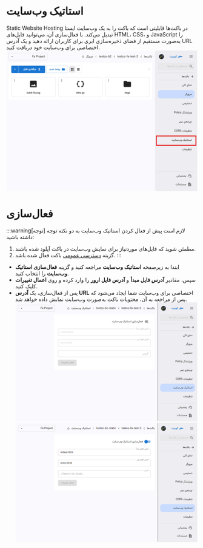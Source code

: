 # استاتیک وب‌سایت

Static Website Hosting در باکت‌ها قابلیتی است که باکت را به یک وب‌سایت ایستا تبدیل می‌کند. با فعال‌سازی آن، می‌توانید فایل‌های HTML، CSS، و JavaScript را به‌صورت مستقیم از فضای ذخیره‌سازی ابری برای کاربران ارائه دهید و یک آدرس URL اختصاصی برای وب‌سایت خود دریافت کنید.
![Website: bucket static website](../img/bucket-staticwebsite.png)

# فعال‌سازی

:::warning[توجه]
لازم است پیش از فعال کردن استاتیک وب‌سایت به دو نکته توجه داشته باشید:

1. مطمئن شوید که فایل‌های موردنیاز برای نمایش وب‌سایت در باکت آپلود شده باشند.
2. گزینه [دسترسی عمومی](../#bucket-public-access) باکت فعال شده باشد.
   :::

- ابتدا به زیرصفحه **استاتیک وب‌سایت** مراجعه کنید و گزینه **فعال‌سازی استاتیک وب‌سایت** را انتخاب کنید.
- سپس، مقادیر **آدرس فایل مبدأ** و **آدرس فایل ارور** را وارد کرده و روی **اعمال تغییرات** کلیک کنید.
- پس از فعال‌سازی، یک **آدرس URL** اختصاصی برای وب‌سایت شما ایجاد می‌شود که پس از مراجعه به آن، محتویات باکت به‌صورت وب‌سایت نمایش داده خواهد شد.
  ![Website: sw form](../img/static-website-form.png)
  ![Website: sw config](../img/static-website-config.png)
